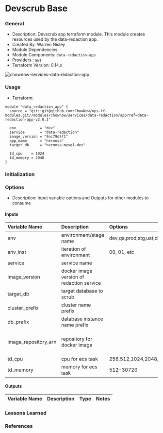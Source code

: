 # Devscrub Base

### General

* Description: Devscrub app terraform module.
  This module creates resources used by the data-redaction app.
* Created By: Warren Nisley
* Module Dependencies:
* Module Components: `data-redaction-app`
* Providers : `aws`
* Terraform Version: 0.14.x

![chownow-services-data-redaction-app](https://github.com/ChowNow/ops-tf-modules/workflows/chownow-services-data-redaction-app/badge.svg)

### Usage

* Terraform:

```hcl
module "data_redaction_app" {
  source = "git::git@github.com:ChowNow/ops-tf-modules.git//modules/chownow/services/data-redaction/app?ref=data-redaction-app-v2.0.1"

  env           = "dev"
  service       = "data-redaction"
  image_version = "9ac79d5f1"
  app_name      = "hermosa"
  target_db     = "hermosa-mysql-dev"

  td_cpu    = 1024
  td_memory = 2048
}
```



### Initialization

### Options

* Description: Input variable options and Outputs for other modules to consume

#### Inputs

| Variable Name        | Description                               | Options                  |  Type  | Required | Default                                                     |
| :------------------- | :---------------------------------------- | :----------------------- | :----: | :------: | :---------------------------------------------------------- |
| env                  | environment/stage name                    | dev,qa,prod,stg,uat,data | string |    Y     |                                                             |
| env_inst             | iteration of environment                  | 00, 01, etc              | string |    N     |                                                             |
| service              | service name                              |                          | string |    Y     | data-redaction                                              |
| image_version        | docker image version of redaction service |                          | string |    Y     | latest                                                      |
| target_db            | target database to scrub                  |                          | string |    Y     |                                                             |
| cluster_prefix       | cluster name prefix                       |                          | string |    N     |                                                             |
| db_prefix            | database instance name prefix             |                          | string |    N     |                                                             |
| image_repository_arn | repository for docker image               |                          | string |    Y     | 449190145484.dkr.ecr.us-east-1.amazonaws.com/data-redaction |
| td_cpu               | cpu for ecs task                          | 256,512,1024,2048,4096   | string |    Y     | 256                                                         |
| td_memory            | memory for ecs task                       | 512-30720                | string |    Y     | 512                                                         |

#### Outputs

| Variable Name | Description | Type  | Notes |
| :------------ | :---------- | :---: | :---- |


### Lessons Learned


### References
